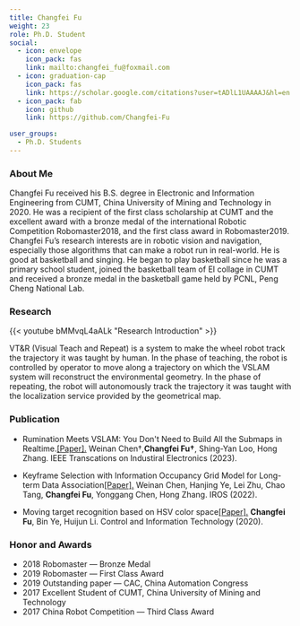 ```yaml
---
title: Changfei Fu
weight: 23
role: Ph.D. Student
social:
  - icon: envelope 
    icon_pack: fas
    link: mailto:changfei_fu@foxmail.com
  - icon: graduation-cap 
    icon_pack: fas
    link: https://scholar.google.com/citations?user=tADlL1UAAAAJ&hl=en
  - icon_pack: fab
    icon: github
    link: https://github.com/Changfei-Fu

user_groups:
  - Ph.D. Students
---
```

### About Me
Changfei Fu received his B.S. degree in Electronic and Information  Engineering from CUMT, China University of Mining and Technology in  2020. He was a recipient of the first class scholarship at CUMT and the  excellent award with a bronze medal of the international Robotic  Competition Robomaster2018, and the first class award in Robomaster2019. Changfei Fu’s research interests are in robotic vision and navigation,  especially those algorithms that can make a robot run in real-world. He  is good at basketball and singing. He began to play basketball since he  was a primary school student, joined the basketball team of EI collage  in CUMT and received a bronze medal in the basketball game held by PCNL, Peng Cheng National Lab.

### Research
{{< youtube bMMvqL4aALk "Research Introduction" >}}

VT&R (Visual Teach and Repeat) is a system to make the wheel  robot track the trajectory it was taught by human. In the phase of  teaching, the robot is controlled by operator to move along a trajectory on which the VSLAM system will reconstruct the environmental geometry.  In the phase of repeating, the robot will autonomously track the  trajectory it was taught with the localization service provided by the  geometrical map.

### Publication


- Rumination Meets VSLAM: You Don't Need to Build All the Submaps in Realtime.[[Paper].](10.1109/TIE.2023.3327342) Weinan Chen†,**Changfei Fu†**, Shing-Yan Loo, Hong Zhang. IEEE Transcations on Industiral Electronics (2023).

- Keyframe Selection with Information Occupancy Grid Model for Long-term Data Association[[Paper].](https://doi.org/10.1109/IROS47612.2022.9981050) Weinan Chen, Hanjing Ye, Lei Zhu, Chao Tang, **Changfei Fu**, Yonggang Chen, Hong Zhang. IROS (2022).

- Moving target recognition based on HSV color space[[Paper].](https://kns.cnki.net/kcms2/article/abstract?v=o5eMcsLgsI4yHMcKmWtGElwzlP3IWELTDMGzVVJYH16LFIr-_y8GUIcMxbu3adBYC5en_T-d57HAwq2N9eiNVpIPbZJXsaqYq0rOSEWUfevhl3ccwdCucYvSFblNjXM0NU5mip6c2GpVDn9krxvVkw==&uniplatform=NZKPT&language=CHS) **Changfei Fu**, Bin Ye, Huijun Li. Control and Information Technology (2020).

### Honor and Awards

- 2018 Robomaster — Bronze Medal
- 2019 Robomaster — First Class Award
- 2019 Outstanding paper — CAC, China Automation Congress
- 2017 Excellent Student of CUMT, China University of Mining and Technology
- 2017 China Robot Competition — Third Class Award
